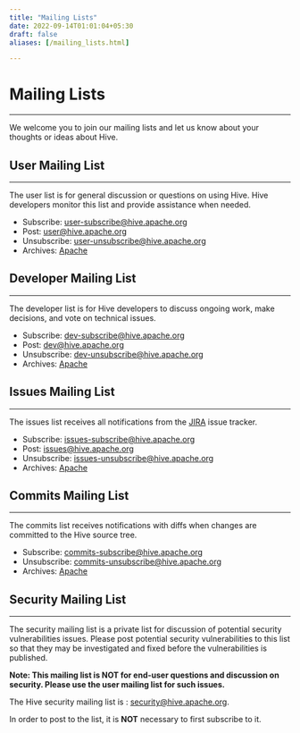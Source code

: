 ```yaml
---
title: "Mailing Lists"
date: 2022-09-14T01:01:04+05:30
draft: false
aliases: [/mailing_lists.html]

---
```


<!---
  Licensed to the Apache Software Foundation (ASF) under one
  or more contributor license agreements.  See the NOTICE file
  distributed with this work for additional information
  regarding copyright ownership.  The ASF licenses this file
  to you under the Apache License, Version 2.0 (the
  "License"); you may not use this file except in compliance
  with the License.  You may obtain a copy of the License at

  http://www.apache.org/licenses/LICENSE-2.0

  Unless required by applicable law or agreed to in writing,
  software distributed under the License is distributed on an
  "AS IS" BASIS, WITHOUT WARRANTIES OR CONDITIONS OF ANY
  KIND, either express or implied.  See the License for the
  specific language governing permissions and limitations
  under the License. -->

# Mailing Lists
---

We welcome you to join our mailing lists and let us know about your thoughts or
ideas about Hive.

## User Mailing List
---
The user list is for general discussion or questions on using Hive. Hive
developers monitor this list and provide assistance when needed.

* Subscribe: <user-subscribe@hive.apache.org>
* Post: <user@hive.apache.org>
* Unsubscribe: <user-unsubscribe@hive.apache.org>
* Archives: [Apache][user_apache]

## Developer Mailing List
---
The developer list is for Hive developers to discuss ongoing work, make
decisions, and vote on technical issues.

* Subscribe: <dev-subscribe@hive.apache.org>
* Post: <dev@hive.apache.org>
* Unsubscribe: <dev-unsubscribe@hive.apache.org>
* Archives: [Apache][dev_apache]

## Issues Mailing List
---
The issues list receives all notifications from the [JIRA] issue tracker.

* Subscribe: <issues-subscribe@hive.apache.org>
* Post: <issues@hive.apache.org>
* Unsubscribe: <issues-unsubscribe@hive.apache.org>
* Archives: [Apache][issues_apache]

## Commits Mailing List
---
The commits list receives notifications with diffs when changes are committed
to the Hive source tree.

* Subscribe: <commits-subscribe@hive.apache.org>
* Unsubscribe: <commits-unsubscribe@hive.apache.org>
* Archives: [Apache][commits_apache]

## Security Mailing List
---
The security mailing list is a private list for discussion of potential security vulnerabilities issues. Please post potential security vulnerabilities to this list so that they may be investigated and fixed before the vulnerabilities is published.

__Note: This mailing list is NOT for end-user questions and discussion on security. Please use the user mailing list for such issues.__

The Hive security mailing list is : <security@hive.apache.org>.

In order to post to the list, it is __NOT__ necessary to first subscribe to it.

[user_apache]: http://mail-archives.apache.org/mod_mbox/hive-user

[dev_apache]: http://mail-archives.apache.org/mod_mbox/hive-dev

[JIRA]: https://issues.apache.org/jira/browse/HIVE

[issues_apache]: http://mail-archives.apache.org/mod_mbox/hive-issues

[commits_apache]: http://mail-archives.apache.org/mod_mbox/hive-commits
